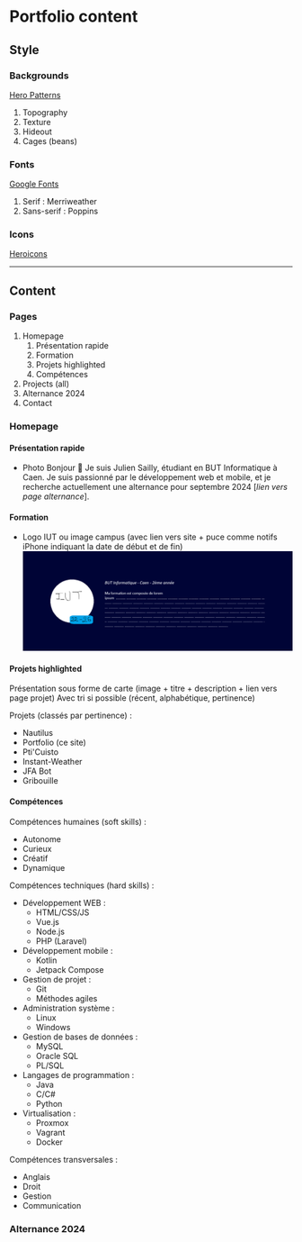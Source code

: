 # Portfolio content

## Style

### Backgrounds
[Hero Patterns](https://heropatterns.com)

1. Topography
2. Texture
3. Hideout
4. Cages (beans)

### Fonts
[Google Fonts](https://fonts.google.com)

1. Serif : Merriweather
2. Sans-serif : Poppins

### Icons
[Heroicons](https://heroicons.com)

---

## Content

### Pages

1. Homepage
   1. Présentation rapide
   2. Formation
   3. Projets highlighted
   4. Compétences
2. Projects (all)
3. Alternance 2024
4. Contact

### Homepage
#### Présentation rapide

- Photo
Bonjour 👋
Je suis Julien Sailly, étudiant en BUT Informatique à Caen. Je suis passionné par le développement web et mobile, et je recherche actuellement une alternance pour septembre 2024 [_lien vers page alternance_].

#### Formation

- Logo IUT ou image campus (avec lien vers site + puce comme notifs iPhone indiquant la date de début et de fin)
![alt text](image.png)

#### Projets highlighted

Présentation sous forme de carte (image + titre + description + lien vers page projet)
Avec tri si possible (récent, alphabétique, pertinence)

Projets (classés par pertinence) :
- Nautilus
- Portfolio (ce site)
- Pti'Cuisto
- Instant-Weather
- JFA Bot
- Gribouille

#### Compétences

Compétences humaines (soft skills) :
- Autonome
- Curieux
- Créatif
- Dynamique

Compétences techniques (hard skills) :
- Développement WEB :
   - HTML/CSS/JS
   - Vue.js
   - Node.js
   - PHP (Laravel)
- Développement mobile :
   - Kotlin
   - Jetpack Compose
- Gestion de projet :
   - Git
   - Méthodes agiles
- Administration système :
   - Linux
   - Windows
- Gestion de bases de données :
   - MySQL
   - Oracle SQL
   - PL/SQL
- Langages de programmation :
   - Java
   - C/C#
   - Python
- Virtualisation :
   - Proxmox
   - Vagrant
   - Docker


Compétences transversales :
- Anglais
- Droit
- Gestion
- Communication

### Alternance 2024

